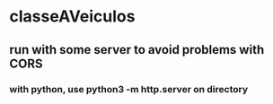 # classeAVeiculos

## run with some server to avoid problems with CORS
### with python, use python3 -m http.server on directory